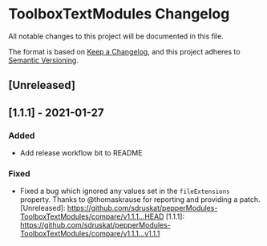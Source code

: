 # ToolboxTextModules Changelog
All notable changes to this project will be documented in this file.

The format is based on [Keep a Changelog](https://keepachangelog.com/en/1.0.0/),
and this project adheres to [Semantic Versioning](https://semver.org/spec/v2.0.0.html).

## [Unreleased]


## [1.1.1] - 2021-01-27

### Added

- Add release workflow bit to README

### Fixed

- Fixed a bug which ignored any values set in the `fileExtensions` property. Thanks to @thomaskrause for reporting and providing a patch.
[Unreleased]: https://github.com/sdruskat/pepperModules-ToolboxTextModules/compare/v1.1.1...HEAD
[1.1.1]: https://github.com/sdruskat/pepperModules-ToolboxTextModules/compare/v1.1.1...v1.1.1
